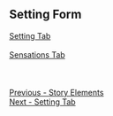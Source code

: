 ## Setting Form ##
[Setting Tab](Setting_Tab.md) <br/><br/>
[Sensations Tab](Sensations_Tab.md) <br/><br/>
 <br/>
 <br/>
[Previous - Story Elements](Story_Elements.md) <br/>
[Next - Setting Tab](Setting_Tab.md) <br/>
